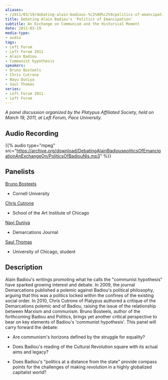 ```yaml
---
aliases:
- /2011/03/19/debating-alain-badious-%c2%80%c2%9cpolitics-of-emancipation-an-exchange-on-communism-and-the-historical-moment
title: Debating Alain Badiou's 'Politics of Emancipation'
subtitle: An Exchange on Communism and the Historical Moment
date: 2011-03-19
media-type:
- audio
tags:
- Left Forum
- Left Forum 2011
- Alain Badiou
- Communist hypothesis
speakers:
- Bruno Bosteels
- Chris Cutrone
- Nayu Duniya
- Saul Thomas
series:
- Left Forum 2011
- Left Forum
---
```


_A panel discussion organized by the Platypus Affiliated Society, held on March 19, 2011, at Left Forum, Pace University._

## Audio Recording

{{% audio type="mpeg" src="https://archive.org/download/DebatingAlainBadiouspoliticsOfEmancipationAnExchangeOn/PoliticsOfBadiouNls.mp3" %}}

## Panelists

[Bruno Bosteels](/speakers/bruno-bosteels)
 - Cornell University

[Chris Cutrone](/speakers/chris-cutrone)
 - School of the Art Institute of Chicago

[Nayi Duniya](/speakers/nayi-duniya/)
 - Demarcations Journal

[Saul Thomas](/speakers/saul-thomas/)
 - University of Chicago, student

## Description

Alain Badiou's writings promoting what he calls the "communist hypothesis" have sparked growing interest and debate. In 2009, the journal Demarcations published a polemic against Badiou's political philosophy, arguing that this was a politics locked within the confines of the existing social order. In 2010, Chris Cutrone of Platypus authored a critique of the Demarcations polemic and of Badiou, raising the issue of the relationship between Marxism and communism. Bruno Bosteels, author of the forthcoming Badiou and Politics, brings yet another critical perspective to bear on key elements of Badiou's 'communist hypothesis'. This panel will carry forward the debate:

* Are communism's horizons defined by the struggle for equality?

* Does Badiou's reading of the Cultural Revolution square with its actual aims and legacy?

* Does Badiou's "politics at a distance from the state" provide compass points for the challenges of making revolution in a highly globalized capitalist world?
